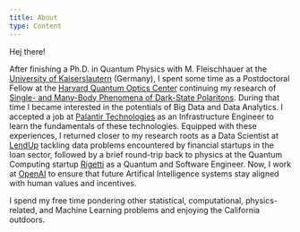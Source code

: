```yaml
---
title: About
type: Content
---
```



Hej there!

After finishing a Ph.D. in Quantum Physics with M. Fleischhauer at the [University of Kaiserslautern](http://www.physik.uni-kl.de/agfleischhauer) (Germany), I spent some time as a Postdoctoral Fellow at the [Harvard Quantum Optics Center](http://hqoc.harvard.edu/) continuing my research of [Single- and Many-Body Phenomena of Dark-State Polaritons](http://www.physik.uni-kl.de/agfleischhauer/dokuwiki/lib/exe/fetch.php?media=theses:otterbach2011_phd_thesis.pdf). During that time I became interested in the potentials of Big Data and Data Analytics. I accepted a job at [Palantir Technologies](https://www.palantir.com) as an Infrastructure Engineer to learn the fundamentals of these technologies. Equipped with these experiences, I returned closer to my research roots as a Data Scientist at [LendUp](https://www.lendup.com) tackling data problems encountered by financial startups in the loan sector, followed by a brief round-trip back to physics at the Quantum Computing startup [Rigetti](https://rigetti.com/) as a Quantum and Software Engineer. Now, I work at [OpenAI](https://www.openai.com) to ensure that future Artifical Intelligence systems stay aligned with human values and incentives.

I spend my free time pondering other statistical, computational, physics-related, and Machine Learning problems and enjoying the California outdoors.
